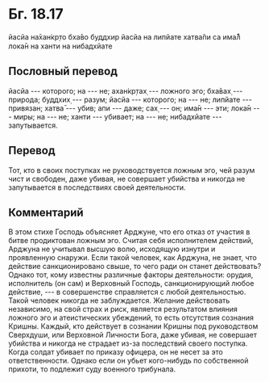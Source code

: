 # Бг. 18.17
йасйа на̄хан̇кр̣то бха̄во
буддхир йасйа на липйате
хатва̄пи са има̄л̐ лока̄н
на ханти на нибадхйате
## Пословный перевод

йасйа --- которого; на --- не; ахан̇кр̣тах̣ --- ложного эго; бха̄вах̣ ---
природа; буддхих̣ --- разум; йасйа --- которого; на --- не; липйате ---
привязан; хатва̄ --- убив; апи --- даже; сах̣ --- он; има̄н --- эти; лока̄н
--- миры; на --- не; ханти --- убивает; на --- не; нибадхйате ---
запутывается.

## Перевод

Тот, кто в своих поступках не руководствуется ложным эго, чей разум чист
и свободен, даже убивая, не совершает убийства и никогда не запутывается
в последствиях своей деятельности.

## Комментарий

В этом стихе Господь объясняет Арджуне, что его отказ от участия в битве
продиктован ложным эго. Считая себя исполнителем действий, Арджуна не
учитывал высшую волю, исходящую изнутри и проявленную снаружи. Если
такой человек, как Арджуна, не знает, что действие санкционировано
свыше, то чего ради он станет действовать? Однако тот, кому известны
различные факторы деятельности: орудия, исполнитель (он сам) и Верховный
Господь, санкционирующий любое действие, --- в совершенстве справляется
с любой деятельностью. Такой человек никогда не заблуждается. Желание
действовать независимо, на свой страх и риск, является результатом
влияния ложного эго и атеистических убеждений, то есть отсутствия
сознания Кришны. Каждый, кто действует в сознании Кришны под
руководством Сверхдуши, или Верховной Личности Бога, даже убивая, не
совершает убийства и никогда не страдает из-за последствий своего
поступка. Когда солдат убивает по приказу офицера, он не несет за это
ответственности. Однако если он убьет кого-нибудь по собственной
прихоти, то подлежит суду военного трибунала.
